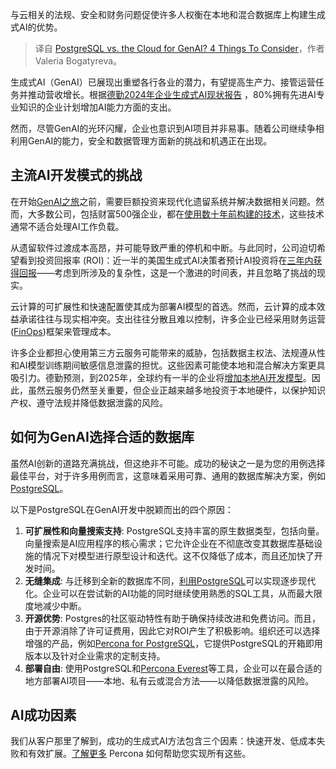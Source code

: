 
<!--
title: PostgreSQL与云原生GenAI：4个需要考虑的因素
cover: https://cdn.thenewstack.io/media/2024/12/87e010cd-postgres-vs-cloud-genai.jpg
-->

与云相关的法规、安全和财务问题促使许多人权衡在本地和混合数据库上构建生成式AI的优势。

> 译自 [PostgreSQL vs. the Cloud for GenAI? 4 Things To Consider](https://thenewstack.io/postgresql-vs-the-cloud-for-genai-4-things-to-consider/)，作者 Valeria Bogatyreva。

生成式AI（GenAI）已展现出重塑各行各业的潜力，有望提高生产力、接管运营任务并推动营收增长。根据[德勤2024年企业生成式AI现状报告](https://www2.deloitte.com/us/en/insights/industry/technology/technology-media-and-telecom-predictions.html/#introduction) ，80%拥有先进AI专业知识的企业计划增加AI能力方面的支出。

然而，尽管GenAI的光环闪耀，企业也意识到AI项目并非易事。随着公司继续争相利用GenAI的能力，安全和数据管理方面新的挑战和机遇正在出现。


## 主流AI开发模式的挑战

在开始[GenAI之旅](https://thenewstack.io/ai/)之前，需要巨额投资来现代化遗留系统并解决数据相关问题。然而，大多数公司，包括财富500强企业，都在[使用数十年前构建的技术](https://www.techradar.com/pro/fix-it-even-if-it-aint-broke-the-price-of-legacy-technology)，这些技术通常不适合处理AI工作负载。

从遗留软件过渡成本高昂，并可能导致严重的停机和中断。与此同时，公司迫切希望看到投资回报率 (ROI)：近一半的美国生成式AI决策者预计AI投资将在[三年内获得回报](https://www2.deloitte.com/content/dam/Deloitte/us/Documents/consulting/us-state-of-gen-ai-report.pdf)——考虑到所涉及的复杂性，这是一个激进的时间表，并且忽略了挑战的现实。

云计算的可扩展性和快速配置使其成为部署AI模型的首选。然而，云计算的成本效益承诺往往与现实相冲突。支出往往分散且难以控制，许多企业已经采用财务运营([FinOps](https://thenewstack.io/finops-what-is-it-and-why-should-developers-sign-on/))框架来管理成本。

许多企业都担心使用第三方云服务可能带来的威胁，包括数据主权法、法规遵从性和AI模型训练期间敏感信息泄露的担忧。这些因素可能使本地和混合解决方案更具吸引力。德勤预测，到2025年，全球约有一半的企业将[增加本地AI开发模型](https://www2.deloitte.com/us/en/insights/industry/technology/technology-media-and-telecom-predictions.html#introduction)。因此，虽然云服务仍然至关重要，但企业正越来越多地投资于本地硬件，以保护知识产权、遵守法规并降低数据泄露的风险。


## 如何为GenAI选择合适的数据库

虽然AI创新的道路充满挑战，但这绝非不可能。成功的秘诀之一是为您的用例选择最佳平台，对于许多用例而言，这意味着采用可靠、通用的数据库解决方案，例如[PostgreSQL](https://roadmap.sh/postgresql-dba)。

以下是PostgreSQL在GenAI开发中脱颖而出的四个原因：

1. **可扩展性和向量搜索支持**: PostgreSQL支持丰富的原生数据类型，包括向量。向量搜索是AI应用程序的核心需求；它允许企业在不彻底改变其数据库基础设施的情况下对模型进行原型设计和迭代。这不仅降低了成本，而且还加快了开发时间。
2. **无缝集成**: 与迁移到全新的数据库不同，[利用PostgreSQL](https://thenewstack.io/postgresql-17-gets-incremental-backup-sql-queries-for-json)可以实现逐步现代化。企业可以在尝试新的AI功能的同时继续使用熟悉的SQL工具，从而最大限度地减少中断。
3. **开源优势**: Postgres的社区驱动特性有助于确保持续改进和免费访问。而且，由于开源消除了许可证费用，因此它对ROI产生了积极影响。组织还可以选择增强的产品，例如[Percona for PostgreSQL](https://www.percona.com/postgresql)，它提供PostgreSQL的开箱即用版本以及针对企业需求的定制支持。
4. **部署自由**: 使用PostgreSQL和[Percona Everest](https://www.percona.com/software/percona-everest)等工具，企业可以在最合适的地方部署AI项目——本地、私有云或混合方法——以降低数据泄露的风险。

## AI成功因素

我们从客户那里了解到，成功的生成式AI方法包含三个因素：快速开发、低成本失败和有效扩展。[了解更多](https://learn.percona.com/comprenhensive-postgis-support) Percona 如何帮助您实现所有这些。
